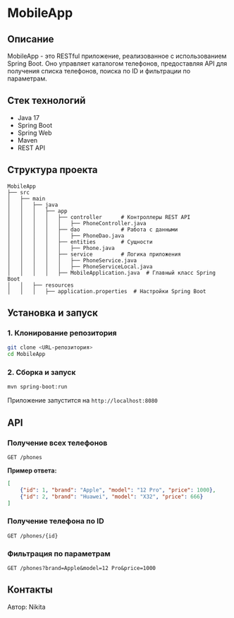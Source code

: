# MobileApp

## Описание
MobileApp - это RESTful приложение, реализованное с использованием Spring Boot. Оно управляет каталогом телефонов, предоставляя API для получения списка телефонов, поиска по ID и фильтрации по параметрам.

## Стек технологий
- Java 17
- Spring Boot
- Spring Web
- Maven
- REST API

## Структура проекта
```
MobileApp
├── src
│   ├── main
│   │   ├── java
│   │   │   ├── app
│   │   │   │   ├── controller      # Контроллеры REST API
│   │   │   │   │   ├── PhoneController.java
│   │   │   │   ├── dao             # Работа с данными
│   │   │   │   │   ├── PhoneDao.java
│   │   │   │   ├── entities        # Сущности
│   │   │   │   │   ├── Phone.java
│   │   │   │   ├── service         # Логика приложения
│   │   │   │   │   ├── PhoneService.java
│   │   │   │   │   ├── PhoneServiceLocal.java
│   │   │   │   ├── MobileApplication.java  # Главный класс Spring Boot
│   │   ├── resources
│   │   │   ├── application.properties  # Настройки Spring Boot
```

## Установка и запуск
### 1. Клонирование репозитория
```sh
git clone <URL-репозитория>
cd MobileApp
```
### 2. Сборка и запуск
```sh
mvn spring-boot:run
```
Приложение запустится на `http://localhost:8080`

## API
### Получение всех телефонов
```http
GET /phones
```
**Пример ответа:**
```json
[
    {"id": 1, "brand": "Apple", "model": "12 Pro", "price": 1000},
    {"id": 2, "brand": "Huawei", "model": "X32", "price": 666}
]
```
### Получение телефона по ID
```http
GET /phones/{id}
```
### Фильтрация по параметрам
```http
GET /phones?brand=Apple&model=12 Pro&price=1000
```

## Контакты
Автор: Nikita

